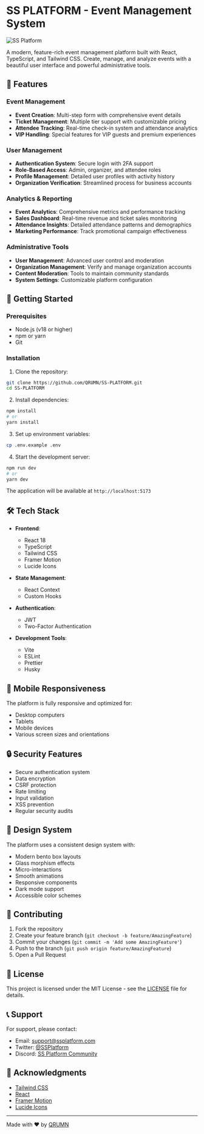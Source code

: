 # SS PLATFORM - Event Management System

![SS Platform](https://raw.githubusercontent.com/QRUMN/SS-PLATFORM/main/public/logo.png)

A modern, feature-rich event management platform built with React, TypeScript, and Tailwind CSS. Create, manage, and analyze events with a beautiful user interface and powerful administrative tools.

## 🌟 Features

### Event Management
- **Event Creation**: Multi-step form with comprehensive event details
- **Ticket Management**: Multiple tier support with customizable pricing
- **Attendee Tracking**: Real-time check-in system and attendance analytics
- **VIP Handling**: Special features for VIP guests and premium experiences

### User Management
- **Authentication System**: Secure login with 2FA support
- **Role-Based Access**: Admin, organizer, and attendee roles
- **Profile Management**: Detailed user profiles with activity history
- **Organization Verification**: Streamlined process for business accounts

### Analytics & Reporting
- **Event Analytics**: Comprehensive metrics and performance tracking
- **Sales Dashboard**: Real-time revenue and ticket sales monitoring
- **Attendance Insights**: Detailed attendance patterns and demographics
- **Marketing Performance**: Track promotional campaign effectiveness

### Administrative Tools
- **User Management**: Advanced user control and moderation
- **Organization Management**: Verify and manage organization accounts
- **Content Moderation**: Tools to maintain community standards
- **System Settings**: Customizable platform configuration

## 🚀 Getting Started

### Prerequisites
- Node.js (v18 or higher)
- npm or yarn
- Git

### Installation

1. Clone the repository:
```bash
git clone https://github.com/QRUMN/SS-PLATFORM.git
cd SS-PLATFORM
```

2. Install dependencies:
```bash
npm install
# or
yarn install
```

3. Set up environment variables:
```bash
cp .env.example .env
```

4. Start the development server:
```bash
npm run dev
# or
yarn dev
```

The application will be available at `http://localhost:5173`

## 🛠 Tech Stack

- **Frontend**:
  - React 18
  - TypeScript
  - Tailwind CSS
  - Framer Motion
  - Lucide Icons

- **State Management**:
  - React Context
  - Custom Hooks

- **Authentication**:
  - JWT
  - Two-Factor Authentication

- **Development Tools**:
  - Vite
  - ESLint
  - Prettier
  - Husky

## 📱 Mobile Responsiveness

The platform is fully responsive and optimized for:
- Desktop computers
- Tablets
- Mobile devices
- Various screen sizes and orientations

## 🔒 Security Features

- Secure authentication system
- Data encryption
- CSRF protection
- Rate limiting
- Input validation
- XSS prevention
- Regular security audits

## 🎨 Design System

The platform uses a consistent design system with:
- Modern bento box layouts
- Glass morphism effects
- Micro-interactions
- Smooth animations
- Responsive components
- Dark mode support
- Accessible color schemes

## 🤝 Contributing

1. Fork the repository
2. Create your feature branch (`git checkout -b feature/AmazingFeature`)
3. Commit your changes (`git commit -m 'Add some AmazingFeature'`)
4. Push to the branch (`git push origin feature/AmazingFeature`)
5. Open a Pull Request

## 📄 License

This project is licensed under the MIT License - see the [LICENSE](LICENSE) file for details.

## 📞 Support

For support, please contact:
- Email: support@ssplatform.com
- Twitter: [@SSPlatform](https://twitter.com/SSPlatform)
- Discord: [SS Platform Community](https://discord.gg/ssplatform)

## 🙏 Acknowledgments

- [Tailwind CSS](https://tailwindcss.com)
- [React](https://reactjs.org)
- [Framer Motion](https://www.framer.com/motion)
- [Lucide Icons](https://lucide.dev)

---

Made with ❤️ by [QRUMN](https://github.com/QRUMN)
